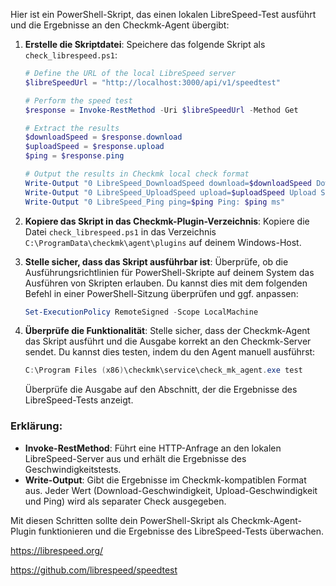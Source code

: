 Hier ist ein PowerShell-Skript, das einen lokalen LibreSpeed-Test ausführt und die Ergebnisse an den Checkmk-Agent übergibt:

1. **Erstelle die Skriptdatei**:
   Speichere das folgende Skript als `check_librespeed.ps1`:

   ```powershell
   # Define the URL of the local LibreSpeed server
   $libreSpeedUrl = "http://localhost:3000/api/v1/speedtest"

   # Perform the speed test
   $response = Invoke-RestMethod -Uri $libreSpeedUrl -Method Get

   # Extract the results
   $downloadSpeed = $response.download
   $uploadSpeed = $response.upload
   $ping = $response.ping

   # Output the results in Checkmk local check format
   Write-Output "0 LibreSpeed_DownloadSpeed download=$downloadSpeed Download Speed: $downloadSpeed Mbps"
   Write-Output "0 LibreSpeed_UploadSpeed upload=$uploadSpeed Upload Speed: $uploadSpeed Mbps"
   Write-Output "0 LibreSpeed_Ping ping=$ping Ping: $ping ms"
   ```

2. **Kopiere das Skript in das Checkmk-Plugin-Verzeichnis**:
   Kopiere die Datei `check_librespeed.ps1` in das Verzeichnis `C:\ProgramData\checkmk\agent\plugins` auf deinem Windows-Host.

3. **Stelle sicher, dass das Skript ausführbar ist**:
   Überprüfe, ob die Ausführungsrichtlinien für PowerShell-Skripte auf deinem System das Ausführen von Skripten erlauben. Du kannst dies mit dem folgenden Befehl in einer PowerShell-Sitzung überprüfen und ggf. anpassen:

   ```powershell
   Set-ExecutionPolicy RemoteSigned -Scope LocalMachine
   ```

4. **Überprüfe die Funktionalität**:
   Stelle sicher, dass der Checkmk-Agent das Skript ausführt und die Ausgabe korrekt an den Checkmk-Server sendet. Du kannst dies testen, indem du den Agent manuell ausführst:

   ```powershell
   C:\Program Files (x86)\checkmk\service\check_mk_agent.exe test
   ```

   Überprüfe die Ausgabe auf den Abschnitt, der die Ergebnisse des LibreSpeed-Tests anzeigt.

### Erklärung:

- **Invoke-RestMethod**: Führt eine HTTP-Anfrage an den lokalen LibreSpeed-Server aus und erhält die Ergebnisse des Geschwindigkeitstests.
- **Write-Output**: Gibt die Ergebnisse im Checkmk-kompatiblen Format aus. Jeder Wert (Download-Geschwindigkeit, Upload-Geschwindigkeit und Ping) wird als separater Check ausgegeben.

Mit diesen Schritten sollte dein PowerShell-Skript als Checkmk-Agent-Plugin funktionieren und die Ergebnisse des LibreSpeed-Tests überwachen.

https://librespeed.org/

https://github.com/librespeed/speedtest
